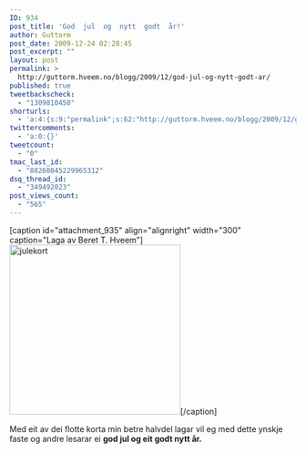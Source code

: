 ```yaml
---
ID: 934
post_title: 'God  jul  og  nytt  godt  år!'
author: Guttorm
post_date: 2009-12-24 02:28:45
post_excerpt: ""
layout: post
permalink: >
  http://guttorm.hveem.no/blogg/2009/12/god-jul-og-nytt-godt-ar/
published: true
tweetbackscheck:
  - "1309810450"
shorturls:
  - 'a:4:{s:9:"permalink";s:62:"http://guttorm.hveem.no/blogg/2009/12/god-jul-og-nytt-godt-ar/";s:7:"tinyurl";s:26:"http://tinyurl.com/ygqnme3";s:4:"isgd";s:18:"http://is.gd/7E1oN";s:5:"bitly";s:20:"http://bit.ly/5gjS04";}'
twittercomments:
  - 'a:0:{}'
tweetcount:
  - "0"
tmac_last_id:
  - "88260845229965312"
dsq_thread_id:
  - "349492023"
post_views_count:
  - "565"
---
```

[caption id="attachment_935" align="alignright" width="300" caption="Laga av Beret T. Hveem"]<a href="http://guttorm.hveem.no/blogg/wp-content/uploads/2009/12/julehelsing09.jpg"><img class="size-medium wp-image-935" title="julehelsing09" src="http://guttorm.hveem.no/blogg/wp-content/uploads/2009/12/julehelsing09-300x298.jpg" alt="julekort" width="300" height="298" /></a>[/caption]

Med eit av dei flotte korta min betre halvdel lagar vil eg med dette ynskje faste og andre lesarar ei <strong>god jul og eit godt nytt år.</strong>

<strong>
</strong>